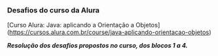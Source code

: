 ### Desafios do curso da Alura

[Curso Alura: Java: aplicando a Orientação a Objetos] (https://cursos.alura.com.br/course/java-aplicando-orientacao-objetos)

***Resolução dos desafios propostos no curso, dos blocos 1 a 4.***
